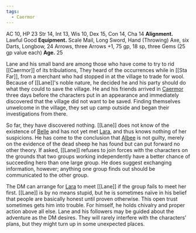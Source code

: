 ```yaml
---
tags:
  - Caermor
---
```

AC 10, HP 23
Str 14, Int 13, Wis 10, Dex 15, Con 14, Cha 14 
**Alignment.** Lawful Good
**Equipment.** Scale Mail, Long Sword, Hand (Throwing) Axe, six Darts, Longbow, 24 Arrows, three Arrows +1, 75 gp, 18 sp, three Gems (25 gp value each)
**Age.** 25

Lane and his small band are among those who have come to try to rid [[Caermor]] of its tribulations, They heard of the occurrences while in [[Sta Far]], from a merchant who had stopped in at the village to trade for wool. Because of [[Lane]]'s noble nature, he decided he and his party should do what they could to save the village. He and his friends arrived in [Caermor](Caermor.md) three days before the characters put in an appearance and immediately discovered that the village did not want to be saved. Finding themselves unwelcome in the village, they set up camp outside and began their investigations from there.

So far, they have discovered nothing. [[Lane]] does not know of the existence of [Belle](Belle.md) and has not yet met [Lara](Lara.md), and thus knows nothing of her suspicions.  He has come to the conclusion that [Albee](Albee.md) is not guilty, merely on the evidence of the dead sheep he has found but can put forward no other theory. If asked, [[Lane]] refuses to join forces with the characters on the grounds that two groups working independently have a better chance of succeeding hero than one large group. He does suggest exchanging information, however; anything one group finds out should be communicated to the other group. 

The DM can arrange for [Lara](Lara.md) to meet [[Lane]] if the group fails to meet her first. [[Lane]] is by no means stupid, but he is sometimes naïve in his belief that people are basically honest until proven otherwise. This open trust sometimes gets him into trouble. For himself, he holds chivalry and proper action above all else. Lane and his followers may be guided about the adventure as the DM desires. They will rarely interfere with the characters’ plans, but they might turn up in some unexpected places.
